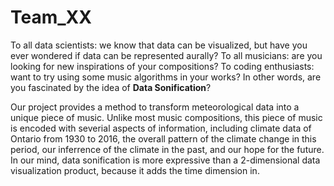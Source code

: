 # Team_XX
To all data scientists: we know that data can be visualized, but have you ever wondered if data can be represented aurally? To all musicians: are you looking for new inspirations of your compositions? To coding enthusiasts: want to try using some music algorithms in your works? In other words, are you fascinated by the idea of **Data Sonification**? 

Our project provides a method to transform meteorological data into a unique piece of music. Unlike most music compositions, this piece of music is encoded with severial aspects of information, including climate data of Ontario from 1930 to 2016, the overall pattern of the climate change in this period, our inferrence of the climate in the past, and our hope for the future. In our mind, data sonification is more expressive than a 2-dimensional data visualization product, because it adds the time dimension in.




